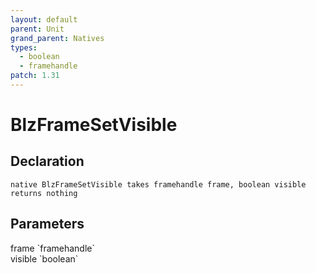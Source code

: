 ```yaml
---
layout: default
parent: Unit
grand_parent: Natives
types:
  - boolean
  - framehandle
patch: 1.31
---
```


# BlzFrameSetVisible

## Declaration

```
native BlzFrameSetVisible takes framehandle frame, boolean visible returns nothing
```

## Parameters
<dl>
  <dt>frame `framehandle`</dt>
  <dd></dd>

  <dt>visible `boolean`</dt>
  <dd></dd>
</dl>
